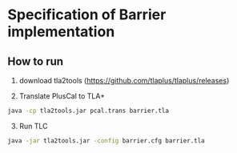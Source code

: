 # Specification of Barrier implementation
## How to run

1. download tla2tools (https://github.com/tlaplus/tlaplus/releases)

2. Translate PlusCal to TLA+
```bash
java -cp tla2tools.jar pcal.trans barrier.tla
```

3. Run TLC
```bash
java -jar tla2tools.jar -config barrier.cfg barrier.tla
```